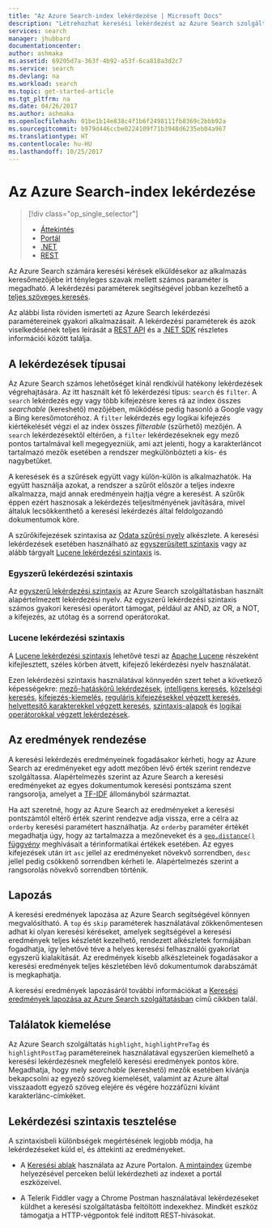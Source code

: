 ```yaml
---
title: "Az Azure Search-index lekérdezése | Microsoft Docs"
description: "Létrehozhat keresési lekérdezést az Azure Search szolgáltatásban, a keresési eredmények szűrését és rendezését pedig keresési paraméterek használatával végezheti el."
services: search
manager: jhubbard
documentationcenter: 
author: ashmaka
ms.assetid: 69205d7a-363f-4b92-a53f-6ca818a3d2c7
ms.service: search
ms.devlang: na
ms.workload: search
ms.topic: get-started-article
ms.tgt_pltfrm: na
ms.date: 04/26/2017
ms.author: ashmaka
ms.openlocfilehash: 01be1b14e838c4f1b6f2498111fb8369c2bbb92a
ms.sourcegitcommit: b979d446ccbe0224109f71b3948d6235eb04a967
ms.translationtype: HT
ms.contentlocale: hu-HU
ms.lasthandoff: 10/25/2017
---
```

# <a name="query-your-azure-search-index"></a>Az Azure Search-index lekérdezése
> [!div class="op_single_selector"]
> * [Áttekintés](search-query-overview.md)
> * [Portál](search-explorer.md)
> * [.NET](search-query-dotnet.md)
> * [REST](search-query-rest-api.md)
> 
> 

Az Azure Search számára keresési kérések elküldésekor az alkalmazás keresőmezőjébe írt tényleges szavak mellett számos paraméter is megadható. A lekérdezési paraméterek segítségével jobban kezelhető a [teljes szöveges keresés](search-lucene-query-architecture.md).

Az alábbi lista röviden ismerteti az Azure Search lekérdezési paramétereinek gyakori alkalmazásait. A lekérdezési paraméterek és azok viselkedésének teljes leírását a [REST API](https://docs.microsoft.com/rest/api/searchservice/Search-Documents) és a [.NET SDK](https://docs.microsoft.com/dotnet/api/microsoft.azure.search.models.searchparameters#microsoft_azure_search_models_searchparameters#properties_summary) részletes információi között találja.

## <a name="types-of-queries"></a>A lekérdezések típusai
Az Azure Search számos lehetőséget kínál rendkívül hatékony lekérdezések végrehajtására. Az itt használt két fő lekérdezési típus: `search` és `filter`. A `search` lekérdezés egy vagy több kifejezésre keres rá az index összes *searchable* (kereshető) mezőjében, működése pedig hasonló a Google vagy a Bing keresőmotoréhoz. A `filter` lekérdezés egy logikai kifejezés kiértékelését végzi el az index összes *filterable* (szűrhető) mezőjén. A `search` lekérdezésektől eltérően, a `filter` lekérdezéseknek egy mező pontos tartalmával kell megegyezniük, ami azt jelenti, hogy a karakterláncot tartalmazó mezők esetében a rendszer megkülönbözteti a kis- és nagybetűket.

A keresések és a szűrések együtt vagy külön-külön is alkalmazhatók. Ha együtt használja azokat, a rendszer a szűrőt először a teljes indexre alkalmazza, majd annak eredményein hajtja végre a keresést. A szűrők éppen ezért hasznosak a lekérdezés teljesítményének javítására, mivel általuk lecsökkenthető a keresési lekérdezés által feldolgozandó dokumentumok köre.

A szűrőkifejezések szintaxisa az [Odata szűrési nyelv](https://docs.microsoft.com/rest/api/searchservice/OData-Expression-Syntax-for-Azure-Search) alkészlete. A keresési lekérdezések esetében használható az [egyszerűsített szintaxis](https://docs.microsoft.com/rest/api/searchservice/Simple-query-syntax-in-Azure-Search) vagy az alább tárgyalt [Lucene lekérdezési szintaxis](https://docs.microsoft.com/rest/api/searchservice/Lucene-query-syntax-in-Azure-Search) is.

### <a name="simple-query-syntax"></a>Egyszerű lekérdezési szintaxis
Az [egyszerű lekérdezési szintaxis](https://docs.microsoft.com/rest/api/searchservice/Simple-query-syntax-in-Azure-Search) az Azure Search szolgáltatásban használt alapértelmezett lekérdezési nyelv. Az egyszerű lekérdezési szintaxis számos gyakori keresési operátort támogat, például az AND, az OR, a NOT, a kifejezés, az utótag és a sorrend operátorokat.

### <a name="lucene-query-syntax"></a>Lucene lekérdezési szintaxis
A [Lucene lekérdezési szintaxis](https://docs.microsoft.com/rest/api/searchservice/Lucene-query-syntax-in-Azure-Search) lehetővé teszi az [Apache Lucene](https://lucene.apache.org/core/4_10_2/queryparser/org/apache/lucene/queryparser/classic/package-summary.html) részeként kifejlesztett, széles körben átvett, kifejező lekérdezési nyelv használatát.

Ezen lekérdezési szintaxis használatával könnyedén szert tehet a következő képességekre: [mező-hatáskörű lekérdezések](https://docs.microsoft.com/rest/api/searchservice/Lucene-query-syntax-in-Azure-Search#bkmk_fields), [intelligens keresés](https://docs.microsoft.com/rest/api/searchservice/Lucene-query-syntax-in-Azure-Search#bkmk_fuzzy), [közelségi keresés](https://docs.microsoft.com/rest/api/searchservice/Lucene-query-syntax-in-Azure-Search#bkmk_proximity), [kifejezés-kiemelés](https://docs.microsoft.com/rest/api/searchservice/Lucene-query-syntax-in-Azure-Search#bkmk_termboost), [reguláris kifejezésekkel végzett keresés](https://docs.microsoft.com/rest/api/searchservice/Lucene-query-syntax-in-Azure-Search#bkmk_regex), [helyettesítő karakterekkel végzett keresés](https://docs.microsoft.com/rest/api/searchservice/Lucene-query-syntax-in-Azure-Search#bkmk_wildcard), [szintaxis-alapok](https://docs.microsoft.com/rest/api/searchservice/Lucene-query-syntax-in-Azure-Search#bkmk_syntax) és [logikai operátorokkal végzett lekérdezések](https://docs.microsoft.com/rest/api/searchservice/Lucene-query-syntax-in-Azure-Search#bkmk_boolean).

## <a name="ordering-results"></a>Az eredmények rendezése
A keresési lekérdezés eredményeinek fogadásakor kérheti, hogy az Azure Search az eredményeket egy adott mezőben lévő érték szerint rendezve szolgáltassa. Alapértelmezés szerint az Azure Search a keresési eredményeket az egyes dokumentumok keresési pontszáma szent rangsorolja, amelyet a [TF-IDF](https://en.wikipedia.org/wiki/Tf%E2%80%93idf) állományból származtat.

Ha azt szeretné, hogy az Azure Search az eredményeket a keresési pontszámtól eltérő érték szerint rendezve adja vissza, erre a célra az `orderby` keresési paramétert használhatja. Az `orderby` paraméter értékét megadhatja úgy, hogy az tartalmazza a mezőneveket és a [`geo.distance()` függvény](https://docs.microsoft.com/rest/api/searchservice/OData-Expression-Syntax-for-Azure-Search) meghívásait a térinformatikai értékek esetében. Az egyes kifejezések után írt `asc` jellel az eredményeket növekvő sorrendben, `desc` jellel pedig csökkenő sorrendben kérheti le. Alapértelmezés szerint a rangsorolás növekvő sorrendben történik.

## <a name="paging"></a>Lapozás
A keresési eredmények lapozása az Azure Search segítségével könnyen megvalósítható. A `top` és `skip` paraméterek használatával zökkenőmentesen adhat ki olyan keresési kéréseket, amelyek segítségével a keresési eredmények teljes készletét kezelhető, rendezett alkészletek formájában fogadhatja, így lehetővé téve a helyes keresési felhasználói gyakorlat egyszerű kialakítását. Az eredmények kisebb alkészleteinek fogadásakor a keresési eredmények teljes készletében lévő dokumentumok darabszámát is megkaphatja.

A keresési eredmények lapozásáról további információkat a [Keresési eredmények lapozása az Azure Search szolgáltatásban](search-pagination-page-layout.md) című cikkben talál.

## <a name="hit-highlighting"></a>Találatok kiemelése
Az Azure Search szolgáltatás `highlight`, `highlightPreTag` és `highlightPostTag` paramétereinek használatával egyszerűen kiemelhető a keresési lekérdezésnek megfelelő keresési eredmények pontos köre. Megadhatja, hogy mely *searchable* (kereshető) mezők esetében kívánja bekapcsolni az egyező szöveg kiemelését, valamint az Azure által visszaadott egyező szöveg elejére és végére hozzáfűzni kívánt karakterlánc-címkéket.

## <a name="try-out-query-syntax"></a>Lekérdezési szintaxis tesztelése

A szintaxisbeli különbségek megértésének legjobb módja, ha lekérdezéseket küld el, és áttekinti az eredményeket.

+ A [Keresési ablak](search-explorer.md) használata az Azure Portalon. [A mintaindex](search-get-started-portal.md) üzembe helyezésével perceken belül lekérdezheti az indexet a portál eszközeivel.

+ A Telerik Fiddler vagy a Chrome Postman használatával lekérdezéseket küldhet a keresési szolgáltatásba feltöltött indexekhez. Mindkét eszköz támogatja a HTTP-végpontok felé indított REST-hívásokat. 
